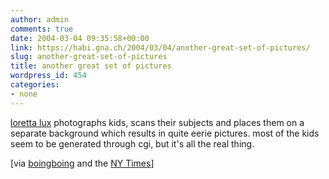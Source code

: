 ```yaml
---
author: admin
comments: true
date: 2004-03-04 09:35:58+00:00
link: https://habi.gna.ch/2004/03/04/another-great-set-of-pictures/
slug: another-great-set-of-pictures
title: another great set of pictures
wordpress_id: 454
categories:
- none
---
```


[loretta lux](http://www.yossimilogallery.com/lorettaLux/) photographs kids, scans their subjects and places them on a separate background which results in quite eerie pictures. most of the kids seem to be generated through cgi, but it's all the real thing.

[via [boingboing](http://boingboing.net/2004_03_01_archive.html#107833535780709911) and the [NY Times](http://www.nytimes.com/2004/02/29/arts/design/29WOOD.html?ex=1079335326&ei=1&en=fa0f958056f2bd37)]
